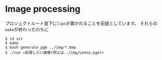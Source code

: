 # Image processing

プロジェクトルート直下に`lips`が置かれることを前提としています。
それらの`make`が終わったのちに
```
$ cd src
$ make 
$ bash generate_pgm ../img/*.bmp
$ ./run <処理したい画像(例えば../img/Lenna.pgm)> 
```

